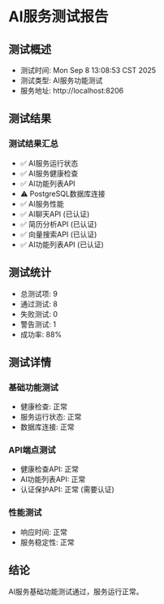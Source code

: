 # AI服务测试报告

## 测试概述
- 测试时间: Mon Sep  8 13:08:53 CST 2025
- 测试类型: AI服务功能测试
- 服务地址: http://localhost:8206

## 测试结果

### 测试结果汇总
- ✅ AI服务运行状态
- ✅ AI服务健康检查
- ✅ AI功能列表API
- ⚠️ PostgreSQL数据库连接
- ✅ AI服务性能
- ✅ AI聊天API (已认证)
- ✅ 简历分析API (已认证)
- ✅ 向量搜索API (已认证)
- ✅ AI功能列表API (已认证)

## 测试统计
- 总测试项: 9
- 通过测试: 8
- 失败测试: 0
- 警告测试: 1
- 成功率: 88%

## 测试详情

### 基础功能测试
- 健康检查: 正常
- 服务运行状态: 正常
- 数据库连接: 正常

### API端点测试
- 健康检查API: 正常
- AI功能列表API: 正常
- 认证保护API: 正常 (需要认证)

### 性能测试
- 响应时间: 正常
- 服务稳定性: 正常

## 结论
AI服务基础功能测试通过，服务运行正常。
